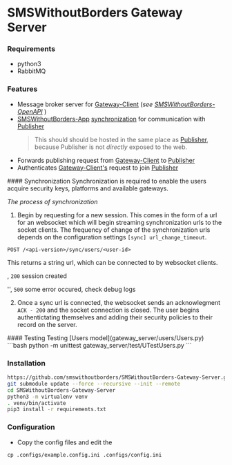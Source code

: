 # SMSWithoutBorders Gateway Server
### Requirements
- python3
- RabbitMQ


### Features
- Message broker server for [Gateway-Client]() (_see [SMSWithoutBorders-OpenAPI]()_ )
- [SMSWithoutBorders-App]() [synchronization](synchronization) for communication with [Publisher]()
	> This should should be hosted in the same place as [Publisher](), because Publisher is not _directly_ exposed to the web.
- Forwards publishing request from [Gateway-Client]() to [Publisher]()
- Authenticates [Gateway-Client's]() request to join [Publisher]()

<a name="synchronization" />
#### Synchronization
Synchronization is required to enable the users acquire security keys, platforms and available gateways.

_The process of synchronization_
1. Begin by requesting for a new session. This comes in the form of a url for an websocket which will begin
streaming synchronization urls to the socket clients. The frequency of change of the synchronization urls depends
on the configuration settings `[sync] url_change_timeout`.

`POST /<api-version>/sync/users/<user-id>`

This returns a string url, which can be connected to by websocket clients.

<url>, `200` session created

'', `500` some error occured, check debug logs

2. Once a sync url is connected, the websocket sends an acknowlegment `ACK - 200` and the socket connection is closed.
The user begins authentictating themselves and adding their security policies to their record on the server.

<a name="testing" />
#### Testing
Testing [Users model](gateway_server/users/Users.py)
```bash
python -m unittest gateway_server/test/UTestUsers.py
```

### Installation
```bash
https://github.com/smswithoutborders/SMSWithoutBorders-Gateway-Server.git
git submodule update --force --recursive --init --remote
cd SMSWithoutBorders-Gateway-Server 
python3 -m virtualenv venv
. venv/bin/activate
pip3 install -r requirements.txt
```

### Configuration
- Copy the config files and edit the
```
cp .configs/example.config.ini .configs/config.ini
```
